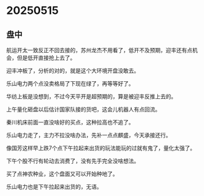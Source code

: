 # 20250515

## 盘中

航运开太一致反正不回去接的，苏州龙杰不用看了，低开不及预期，迎丰还有点机会，但是低开直接抢上去了。

迎丰冲板了，分析的对的，就是这个大环境开盘没敢去。

乐山电力两个点没卖格局了下现在绿了，再等等好了。

华纺上板是没想到，不过今天平开是超预期的，算是被迎丰反推上去的。

上午量化砸盘以后估计国家队接的货吧，这会儿机器人有点回流。

秦川机床前面一直没啥好的买点，这种拉高也不追了。

乐山电力走了，主力不拉没啥办法，先补一点点麒盛，今天承接还行。

像国芳这样早上跌7个点下午拉起来出货的玩法能玩的过就有鬼了，量化太强了。

下午个股不行有轮动去消费了，没有先手完全没啥想法。

买了点神农种业，这个盘面又可以开始种地了。

乐山电力也是下午拉起来出货的，无语。
